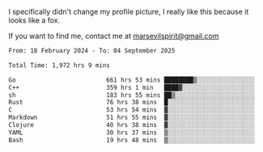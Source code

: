 I specifically didn't change my profile picture, I really like this because it looks like a fox.

If you want to find me, contact me at marsevilspirit@gmail.com

<!--START_SECTION:waka-->

```txt
From: 18 February 2024 - To: 04 September 2025

Total Time: 1,972 hrs 9 mins

Go                         661 hrs 53 mins ████████▒░░░░░░░░░░░░░░░░   33.56 %
C++                        359 hrs 1 min   ████▓░░░░░░░░░░░░░░░░░░░░   18.20 %
sh                         183 hrs 55 mins ██▒░░░░░░░░░░░░░░░░░░░░░░   09.33 %
Rust                       76 hrs 38 mins  █░░░░░░░░░░░░░░░░░░░░░░░░   03.89 %
C                          53 hrs 54 mins  ▓░░░░░░░░░░░░░░░░░░░░░░░░   02.73 %
Markdown                   51 hrs 55 mins  ▓░░░░░░░░░░░░░░░░░░░░░░░░   02.63 %
Clojure                    40 hrs 38 mins  ▓░░░░░░░░░░░░░░░░░░░░░░░░   02.06 %
YAML                       30 hrs 37 mins  ▒░░░░░░░░░░░░░░░░░░░░░░░░   01.55 %
Bash                       19 hrs 48 mins  ▒░░░░░░░░░░░░░░░░░░░░░░░░   01.00 %
```

<!--END_SECTION:waka-->
